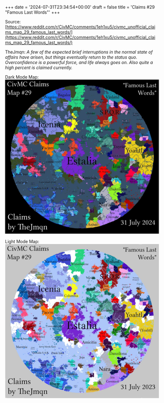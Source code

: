 +++
date = '2024-07-31T23:34:54+00:00'
draft = false
title = 'Claims #29 "Famous Last Words"'
+++

Source: [https://www.reddit.com/r/CivMC/comments/1eh1xu5/civmc_unofficial_claims_map_29_famous_last_words/](https://www.reddit.com/r/CivMC/comments/1eh1xu5/civmc_unofficial_claims_map_29_famous_last_words/)

TheJmqn: *A few of the expected brief interruptions in the normal state of affairs have arisen, but things eventually return to the status quo. Overconfidence is a powerful force, and life always goes on. Also quite a high percent is claimed currently.*

Dark Mode Map:
[![Claims #29](https://raw.githubusercontent.com/CivMC-Map-Archive/civmc-map-archive.github.io/refs/heads/main/static/images/CivMC-Claims-29.webp)](https://raw.githubusercontent.com/CivMC-Map-Archive/civmc-map-archive.github.io/refs/heads/main/static/images/CivMC-Claims-29.webp)

Light Mode Map:
[![Claims #29 Light](https://raw.githubusercontent.com/CivMC-Map-Archive/civmc-map-archive.github.io/refs/heads/main/static/images/CivMC-Claims-29-Light.webp)](https://raw.githubusercontent.com/CivMC-Map-Archive/civmc-map-archive.github.io/refs/heads/main/static/images/CivMC-Claims-29-Light.webp)
